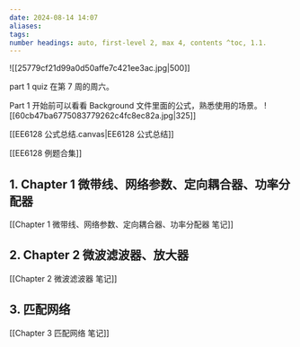 ```yaml
---
date: 2024-08-14 14:07
aliases: 
tags: 
number headings: auto, first-level 2, max 4, contents ^toc, 1.1.
---
```

![[25779cf21d99a0d50affe7c421ee3ac.jpg|500]]

part 1 quiz 在第 7 周的周六。

Part 1 开始前可以看看 Background 文件里面的公式，熟悉使用的场景。
![[60cb47ba6775083779262c4fc8ec82a.jpg|325]]

[[EE6128 公式总结.canvas|EE6128 公式总结]]

[[EE6128 例题合集]]

## 1. Chapter 1 微带线、网络参数、定向耦合器、功率分配器

[[Chapter 1 微带线、网络参数、定向耦合器、功率分配器 笔记]]

## 2. Chapter 2 微波滤波器、放大器

[[Chapter 2 微波滤波器 笔记]]

## 3. 匹配网络

[[Chapter 3 匹配网络 笔记]]
